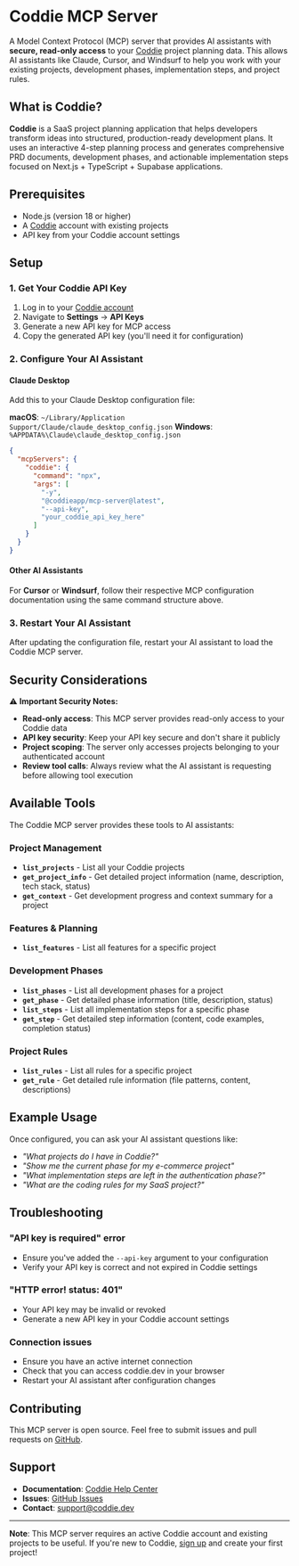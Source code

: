 # Coddie MCP Server

A Model Context Protocol (MCP) server that provides AI assistants with **secure, read-only access** to your [Coddie](https://coddie.dev) project planning data. This allows AI assistants like Claude, Cursor, and Windsurf to help you work with your existing projects, development phases, implementation steps, and project rules.

## What is Coddie?

**Coddie** is a SaaS project planning application that helps developers transform ideas into structured, production-ready development plans. It uses an interactive 4-step planning process and generates comprehensive PRD documents, development phases, and actionable implementation steps focused on Next.js + TypeScript + Supabase applications.

## Prerequisites

- Node.js (version 18 or higher)
- A [Coddie](https://coddie.dev) account with existing projects
- API key from your Coddie account settings

## Setup

### 1. Get Your Coddie API Key

1. Log in to your [Coddie account](https://coddie.dev)
2. Navigate to **Settings** → **API Keys**  
3. Generate a new API key for MCP access
4. Copy the generated API key (you'll need it for configuration)

### 2. Configure Your AI Assistant

#### Claude Desktop

Add this to your Claude Desktop configuration file:

**macOS**: `~/Library/Application Support/Claude/claude_desktop_config.json`
**Windows**: `%APPDATA%\Claude\claude_desktop_config.json`

```json
{
  "mcpServers": {
    "coddie": {
      "command": "npx",
      "args": [
        "-y",
        "@coddieapp/mcp-server@latest",
        "--api-key",
        "your_coddie_api_key_here"
      ]
    }
  }
}
```

#### Other AI Assistants

For **Cursor** or **Windsurf**, follow their respective MCP configuration documentation using the same command structure above.

### 3. Restart Your AI Assistant

After updating the configuration file, restart your AI assistant to load the Coddie MCP server.

## Security Considerations

⚠️ **Important Security Notes:**

- **Read-only access**: This MCP server provides read-only access to your Coddie data
- **API key security**: Keep your API key secure and don't share it publicly
- **Project scoping**: The server only accesses projects belonging to your authenticated account
- **Review tool calls**: Always review what the AI assistant is requesting before allowing tool execution

## Available Tools

The Coddie MCP server provides these tools to AI assistants:

### Project Management
- **`list_projects`** - List all your Coddie projects
- **`get_project_info`** - Get detailed project information (name, description, tech stack, status)
- **`get_context`** - Get development progress and context summary for a project

### Features & Planning
- **`list_features`** - List all features for a specific project

### Development Phases
- **`list_phases`** - List all development phases for a project
- **`get_phase`** - Get detailed phase information (title, description, status)
- **`list_steps`** - List all implementation steps for a specific phase  
- **`get_step`** - Get detailed step information (content, code examples, completion status)

### Project Rules
- **`list_rules`** - List all rules for a specific project
- **`get_rule`** - Get detailed rule information (file patterns, content, descriptions)

## Example Usage

Once configured, you can ask your AI assistant questions like:

- *"What projects do I have in Coddie?"*
- *"Show me the current phase for my e-commerce project"*
- *"What implementation steps are left in the authentication phase?"*
- *"What are the coding rules for my SaaS project?"*

## Troubleshooting

### "API key is required" error
- Ensure you've added the `--api-key` argument to your configuration
- Verify your API key is correct and not expired in Coddie settings

### "HTTP error! status: 401" 
- Your API key may be invalid or revoked
- Generate a new API key in your Coddie account settings

### Connection issues
- Ensure you have an active internet connection
- Check that you can access coddie.dev in your browser
- Restart your AI assistant after configuration changes

## Contributing

This MCP server is open source. Feel free to submit issues and pull requests on [GitHub](https://github.com/coddieapp/mcp-server).

## Support

- **Documentation**: [Coddie Help Center](https://coddie.dev/help)
- **Issues**: [GitHub Issues](https://github.com/coddieapp/mcp-server/issues)
- **Contact**: [support@coddie.dev](mailto:support@coddie.dev)

---

**Note**: This MCP server requires an active Coddie account and existing projects to be useful. If you're new to Coddie, [sign up](https://coddie.dev) and create your first project!